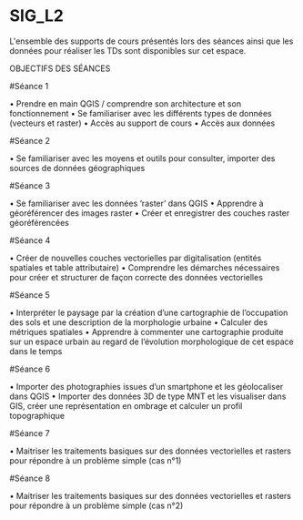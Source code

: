 # SIG_L2

L'ensemble des supports de cours présentés lors des séances ainsi que les données pour réaliser les TDs sont disponibles sur cet espace. 


OBJECTIFS DES SÉANCES

#Séance 1 

• Prendre en main QGIS / comprendre son architecture et son fonctionnement
• Se familiariser avec les différents types de données (vecteurs et raster)
• Accès au support de cours
• Accès aux données


#Séance 2

• Se familiariser avec les moyens et outils pour consulter, importer des sources de données géographiques

#Séance 3

• Se familiariser avec les données ‘raster’ dans QGIS
• Apprendre à géoréférencer des images raster
• Créer et enregistrer des couches raster géoréférencées

#Séance 4

• Créer de nouvelles couches vectorielles par digitalisation (entités spatiales et table attributaire)
• Comprendre les démarches nécessaires pour créer et structurer de façon correcte des données vectorielles 

#Séance 5

• Interpréter le paysage par la création d’une cartographie de l’occupation des sols et une description de la morphologie urbaine
• Calculer des métriques spatiales
• Apprendre à commenter une cartographie produite sur un espace urbain au regard de l’évolution morphologique de cet espace dans le temps

#Séance 6

• Importer des photographies issues d’un smartphone et les géolocaliser dans QGIS
• Importer des données 3D de type MNT et les visualiser dans GIS, créer une représentation en ombrage et calculer un profil topographique

#Séance 7

• Maitriser les traitements basiques sur des données vectorielles et rasters pour répondre à un problème simple (cas n°1)

#Séance 8

• Maitriser les traitements basiques sur des données vectorielles et rasters pour répondre à un problème simple (cas n°2)


